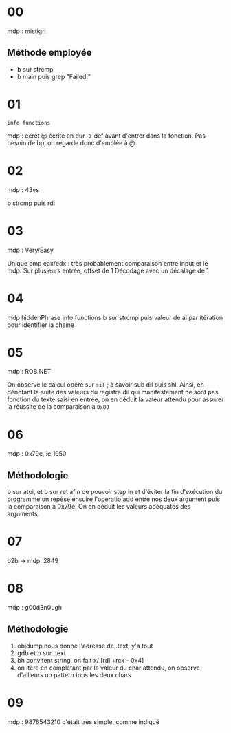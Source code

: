 # 00

mdp : mistigri

## Méthode employée

- b sur strcmp
- b main puis grep "Failed!"

# 01

```gdb
info functions
```

mdp : ecret
@ écrite en dur -> def avant d'entrer dans la fonction.
Pas besoin de bp, on regarde donc d'emblée à @.

# 02

mdp : 43ys

b strcmp puis rdi

# 03

mdp : Very/Easy

Unique cmp eax/edx : très probablement comparaison entre input et le mdp.
Sur plusieurs entrée, offset de 1
Décodage avec un décalage de 1

# 04

mdp hiddenPhrase
info functions
b sur strcmp puis valeur de al par itération pour identifier la chaine

# 05

mdp : ROBINET

On observe le calcul opéré sur `sil` ; à savoir sub dil puis shl. Ainsi, en dénotant la suite des valeurs du registre dil qui manifestement ne sont pas fonction du texte saisi en entrée, on en déduit la valeur attendu pour assurer la réussite de la comparaison à `0x80`

# 06

mdp : 0x79e, ie 1950

## Méthodologie

b sur atoi, et b sur ret afin de pouvoir step in et d'éviter la fin d'exécution du programme
on repèse ensuire l'opératio add entre nos deux argument puis la comparaison à 0x79e. On en déduit les valeurs adéquates des arguments.

# 07

b2b -> mdp: 2849

# 08

mdp : g00d3n0ugh

## Méthodologie

1. objdump nous donne l'adresse de .text, y'a tout
2. gdb et b sur .text
3. bh convitent string, on fait x/ [rdi +rcx - 0x4]
4. on itère en complétant par la valeur du char attendu, on observe d'ailleurs un pattern tous les deux chars

# 09

mdp : 9876543210
c'était très simple, comme indiqué
